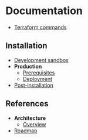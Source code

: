 # Documentation

- [Terraform commands](./terraform.md)

## Installation

- [Development sandbox](./installation/development-sandbox.md)
- **Production**
  - [Prerequisites](./installation/production/prerequisites.md)
  - [Deployment](./installation/production/deployment.md)
- [Post-installation](./installation/post-installation.md)

## References

- **Architecture**
  - [Overview](./references/architecture/overview.md)
- [Roadmap](./references/roadmap.md)
